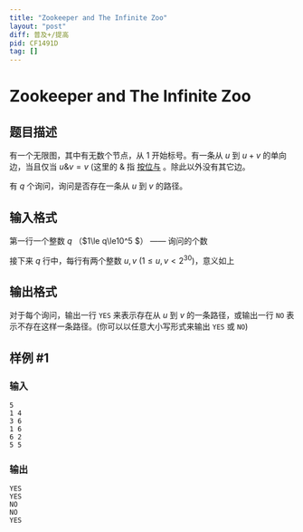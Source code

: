 ```yaml
---
title: "Zookeeper and The Infinite Zoo"
layout: "post"
diff: 普及+/提高
pid: CF1491D
tag: []
---
```


# Zookeeper and The Infinite Zoo

## 题目描述

有一个无限图，其中有无数个节点，从 $1$ 开始标号。有一条从 $u$ 到 $u+v$ 的单向边，当且仅当 $u \&  v = v$ (这里的 $\&$ 指 [按位与](https://zh.wikipedia.org/wiki/位操作#按位与（AND）) 。除此以外没有其它边。

有 $q$ 个询问，询问是否存在一条从 $u$ 到 $v$ 的路径。

## 输入格式

第一行一个整数 $q$ （$1\le q\le10^5 $） —— 询问的个数

接下来 $q$ 行中，每行有两个整数 $u,v$ ($1 \leq u,v < 2^{30}$)，意义如上

## 输出格式

对于每个询问，输出一行 `YES` 来表示存在从 $u$ 到 $v$ 的一条路径，或输出一行 `NO` 表示不存在这样一条路径。(你可以以任意大小写形式来输出 `YES` 或 `NO`)

## 样例 #1

### 输入

```
5
1 4
3 6
1 6
6 2
5 5
```

### 输出

```
YES
YES
NO
NO
YES
```

